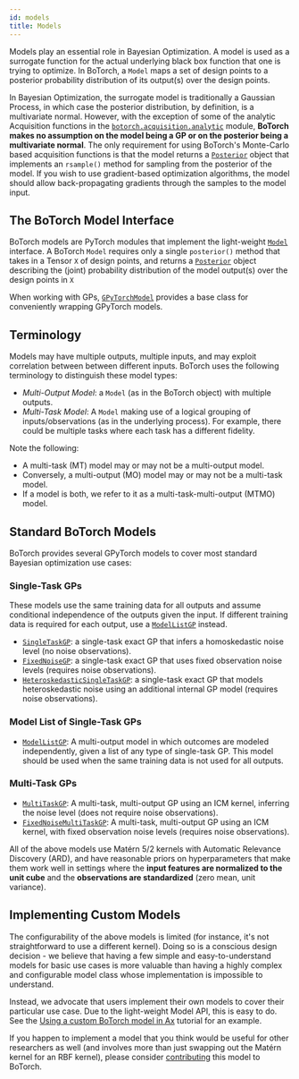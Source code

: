 ```yaml
---
id: models
title: Models
---
```


Models play an essential role in Bayesian Optimization. A model is used as a
surrogate function for the actual underlying black box function that one is
trying to optimize. In BoTorch, a `Model` maps a set of design points to a
posterior probability distribution of its output(s) over the design points.

In Bayesian Optimization, the surrogate model is traditionally a Gaussian Process,
in which case the posterior distribution, by definition, is a multivariate
normal. However, with the exception of some of the analytic Acquisition
functions in the
[`botorch.acquisition.analytic`](../api/acquisition.html#botorch-acquisition-analytic)
module, **BoTorch makes no assumption on the model being a GP or on the
posterior being a multivariate normal**. The only requirement for using
BoTorch's Monte-Carlo based acquisition functions is that the model returns a
[`Posterior`](../api/api/posteriors.html#posterior) object that implements an
`rsample()` method for sampling from the posterior of the model. If you wish to
use gradient-based optimization algorithms, the model should allow
back-propagating gradients through the samples to the model input.


## The BoTorch Model Interface

BoTorch models are PyTorch modules that implement the light-weight
[`Model`](../api/models.html#model) interface. A BoTorch `Model` requires only
a single `posterior()` method that takes in a Tensor `X` of design points,
and returns a [`Posterior`](../api/posteriors.html#posterior) object describing
the (joint) probability distribution of the model output(s) over the design
points in `X`

When working with GPs, [`GPyTorchModel`](../api/models.html#gpytorchmodel)
provides a base class for conveniently wrapping GPyTorch models.


## Terminology

Models may have multiple outputs, multiple inputs, and may exploit correlation
between between different inputs. BoTorch uses the following terminology to
distinguish these model types:

* *Multi-Output Model*: a `Model` (as in the BoTorch object) with multiple
  outputs.
* *Multi-Task Model*: A `Model` making use of a logical grouping of
  inputs/observations (as in the underlying process). For example, there could
  be multiple tasks where each task has a different fidelity.

Note the following:
* A multi-task (MT) model may or may not be a multi-output model.
* Conversely, a multi-output (MO) model may or may not be a multi-task model.
* If a model is both, we refer to it as a multi-task-multi-output (MTMO) model.


## Standard BoTorch Models

BoTorch provides several GPyTorch models to cover most standard Bayesian
optimization use cases:

### Single-Task GPs
These models use the same training data for all outputs and assume conditional
independence of the outputs given the input. If different training data is
required for each output, use a [`ModelListGP`](../api/models.html#modellistgp)
instead.
* [`SingleTaskGP`](../api/models.html#singletaskgp): a single-task
  exact GP that infers a homoskedastic noise level (no noise observations).
* [`FixedNoiseGP`](../api/models.html#fixednoisegp): a single-task exact GP that
uses fixed observation noise levels (requires noise observations).
* [`HeteroskedasticSingleTaskGP`](../api/models.html#heteropskedasticsingletaskgp):
  a single-task exact GP that models heteroskedastic noise using an additional
  internal GP model (requires noise observations).

### Model List of Single-Task GPs
* [`ModelListGP`](../api/models.html#modellistgp): A multi-output model in
  which outcomes are modeled independently, given a list of any type of
  single-task GP. This model should be used when the same training data is not
  used for all outputs.

### Multi-Task GPs
* [`MultiTaskGP`](../api/models.html#multitaskgp): A multi-task,
  multi-output GP using an ICM kernel, inferring the noise level (does not
  require noise observations).
* [`FixedNoiseMultiTaskGP`](../api/models.html#fixednoisemultitaskgp):
  A multi-task, multi-output GP using an ICM kernel, with fixed
  observation noise levels (requires noise observations).

All of the above models use Matérn 5/2 kernels with Automatic Relevance
Discovery (ARD), and have reasonable priors on hyperparameters that make them
work well in settings where the **input features are normalized to the unit
cube** and the **observations are standardized** (zero mean, unit variance).


## Implementing Custom Models

The configurability of the above models is limited (for instance, it's not
straightforward to use a different kernel). Doing so is a conscious design
decision - we believe that having a few simple and easy-to-understand models for
basic use cases is more valuable than having a highly complex and configurable
model class whose implementation is impossible to understand.

Instead, we advocate that users implement their own models to cover their
particular use case. Due to the light-weight Model API, this is easy to do.
See the
[Using a custom BoTorch model in Ax](../tutorials/custom_botorch_model_in_ax)
tutorial for an example.

If you happen to implement a model that you think would be useful for other
researchers as well (and involves more than just swapping out the Matérn kernel
for an RBF kernel), please consider [contributing](getting_started#contributing)
this model to BoTorch.

